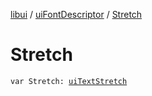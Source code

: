 [libui](../index.md) / [uiFontDescriptor](index.md) / [Stretch](./-stretch.md)

# Stretch

`var Stretch: `[`uiTextStretch`](../ui-text-stretch.md)
